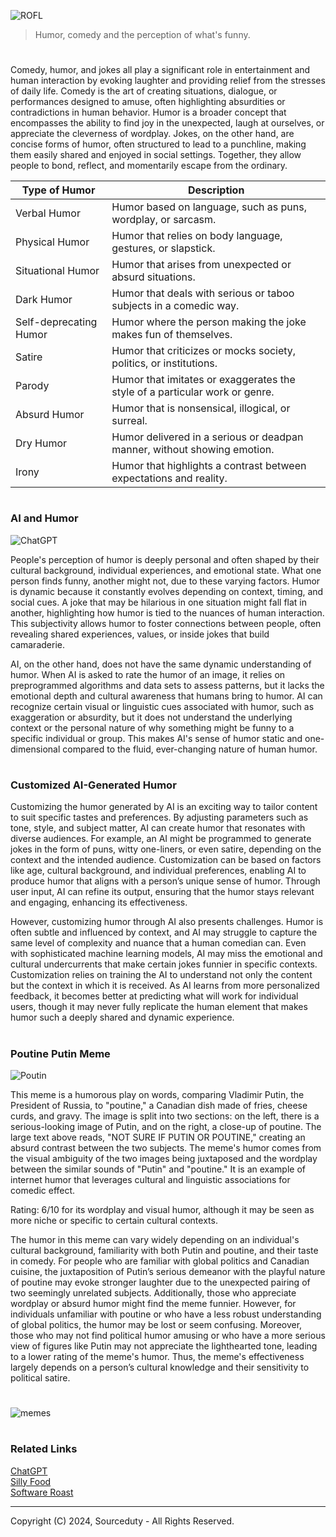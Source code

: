 ![ROFL](https://github.com/user-attachments/assets/7688fec9-714d-48a1-9e39-b5193e375edf)

> Humor, comedy and the perception of what's funny.
#

Comedy, humor, and jokes all play a significant role in entertainment and human interaction by evoking laughter and providing relief from the stresses of daily life. Comedy is the art of creating situations, dialogue, or performances designed to amuse, often highlighting absurdities or contradictions in human behavior. Humor is a broader concept that encompasses the ability to find joy in the unexpected, laugh at ourselves, or appreciate the cleverness of wordplay. Jokes, on the other hand, are concise forms of humor, often structured to lead to a punchline, making them easily shared and enjoyed in social settings. Together, they allow people to bond, reflect, and momentarily escape from the ordinary.

| Type of Humor         | Description                                                   |
|-----------------------|---------------------------------------------------------------|
| Verbal Humor          | Humor based on language, such as puns, wordplay, or sarcasm.  |
| Physical Humor        | Humor that relies on body language, gestures, or slapstick.    |
| Situational Humor     | Humor that arises from unexpected or absurd situations.        |
| Dark Humor            | Humor that deals with serious or taboo subjects in a comedic way.|
| Self-deprecating Humor| Humor where the person making the joke makes fun of themselves.|
| Satire                | Humor that criticizes or mocks society, politics, or institutions.|
| Parody                | Humor that imitates or exaggerates the style of a particular work or genre.|
| Absurd Humor          | Humor that is nonsensical, illogical, or surreal.              |
| Dry Humor             | Humor delivered in a serious or deadpan manner, without showing emotion.|
| Irony                 | Humor that highlights a contrast between expectations and reality.|

#
### AI and Humor

![ChatGPT](https://github.com/user-attachments/assets/c54117df-f4ee-4a1e-855b-9fec3fd35df0)

People's perception of humor is deeply personal and often shaped by their cultural background, individual experiences, and emotional state. What one person finds funny, another might not, due to these varying factors. Humor is dynamic because it constantly evolves depending on context, timing, and social cues. A joke that may be hilarious in one situation might fall flat in another, highlighting how humor is tied to the nuances of human interaction. This subjectivity allows humor to foster connections between people, often revealing shared experiences, values, or inside jokes that build camaraderie.

AI, on the other hand, does not have the same dynamic understanding of humor. When AI is asked to rate the humor of an image, it relies on preprogrammed algorithms and data sets to assess patterns, but it lacks the emotional depth and cultural awareness that humans bring to humor. AI can recognize certain visual or linguistic cues associated with humor, such as exaggeration or absurdity, but it does not understand the underlying context or the personal nature of why something might be funny to a specific individual or group. This makes AI's sense of humor static and one-dimensional compared to the fluid, ever-changing nature of human humor.

#
### Customized AI-Generated Humor

Customizing the humor generated by AI is an exciting way to tailor content to suit specific tastes and preferences. By adjusting parameters such as tone, style, and subject matter, AI can create humor that resonates with diverse audiences. For example, an AI might be programmed to generate jokes in the form of puns, witty one-liners, or even satire, depending on the context and the intended audience. Customization can be based on factors like age, cultural background, and individual preferences, enabling AI to produce humor that aligns with a person’s unique sense of humor. Through user input, AI can refine its output, ensuring that the humor stays relevant and engaging, enhancing its effectiveness.

However, customizing humor through AI also presents challenges. Humor is often subtle and influenced by context, and AI may struggle to capture the same level of complexity and nuance that a human comedian can. Even with sophisticated machine learning models, AI may miss the emotional and cultural undercurrents that make certain jokes funnier in specific contexts. Customization relies on training the AI to understand not only the content but the context in which it is received. As AI learns from more personalized feedback, it becomes better at predicting what will work for individual users, though it may never fully replicate the human element that makes humor such a deeply shared and dynamic experience.

#
### Poutine Putin Meme

![Poutin](https://github.com/user-attachments/assets/16b83630-3f4f-48af-afc8-44796c7af39d)

This meme is a humorous play on words, comparing Vladimir Putin, the President of Russia, to "poutine," a Canadian dish made of fries, cheese curds, and gravy. The image is split into two sections: on the left, there is a serious-looking image of Putin, and on the right, a close-up of poutine. The large text above reads, "NOT SURE IF PUTIN OR POUTINE," creating an absurd contrast between the two subjects. The meme's humor comes from the visual ambiguity of the two images being juxtaposed and the wordplay between the similar sounds of "Putin" and "poutine." It is an example of internet humor that leverages cultural and linguistic associations for comedic effect.

Rating: 6/10 for its wordplay and visual humor, although it may be seen as more niche or specific to certain cultural contexts.

The humor in this meme can vary widely depending on an individual's cultural background, familiarity with both Putin and poutine, and their taste in comedy. For people who are familiar with global politics and Canadian cuisine, the juxtaposition of Putin’s serious demeanor with the playful nature of poutine may evoke stronger laughter due to the unexpected pairing of two seemingly unrelated subjects. Additionally, those who appreciate wordplay or absurd humor might find the meme funnier. However, for individuals unfamiliar with poutine or who have a less robust understanding of global politics, the humor may be lost or seem confusing. Moreover, those who may not find political humor amusing or who have a more serious view of figures like Putin may not appreciate the lighthearted tone, leading to a lower rating of the meme's humor. Thus, the meme's effectiveness largely depends on a person’s cultural knowledge and their sensitivity to political satire.

#
![memes](https://github.com/user-attachments/assets/2957ac0b-cf8f-4512-9987-8f2c99c3d694)

#
### Related Links

[ChatGPT](https://github.com/sourceduty/ChatGPT)
<br>
[Silly Food](https://github.com/sourceduty/Silly_Food)
<br>
[Software Roast](https://github.com/sourceduty/Software_Roast)

***
Copyright (C) 2024, Sourceduty - All Rights Reserved.
